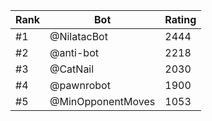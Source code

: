 Rank|Bot|Rating
---|---|---
#1|@NilatacBot|2444
#2|@anti-bot|2218
#3|@CatNail|2030
#4|@pawnrobot|1900
#5|@MinOpponentMoves|1053
